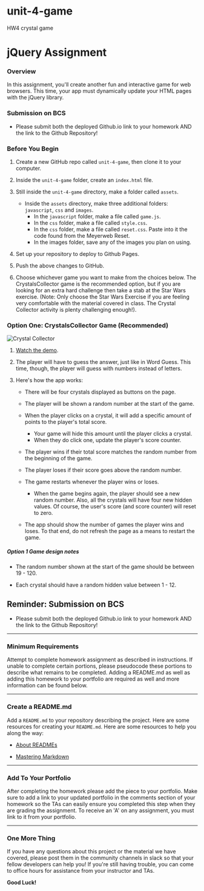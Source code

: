 # unit-4-game

HW4 crystal game

# jQuery Assignment

### Overview

In this assignment, you'll create another fun and interactive game for web browsers. This time, your app must dynamically update your HTML pages with the jQuery library.

### Submission on BCS

- Please submit both the deployed Github.io link to your homework AND the link to the Github Repository!

### Before You Begin

1. Create a new GitHub repo called `unit-4-game`, then clone it to your computer.

2. Inside the `unit-4-game` folder, create an `index.html` file.

3. Still inside the `unit-4-game` directory, make a folder called `assets`.

   - Inside the `assets` directory, make three additional folders: `javascript`, `css` and `images`.
     - In the `javascript` folder, make a file called `game.js`.
     - In the `css` folder, make a file called `style.css`.
     - In the `css` folder, make a file called `reset.css`. Paste into it the code found from the Meyerweb Reset.
     - In the images folder, save any of the images you plan on using.

4. Set up your repository to deploy to Github Pages.

5. Push the above changes to GitHub.

6. Choose whichever game you want to make from the choices below. The CrystalsCollector game is the recommended option, but if you are looking for an extra hard challenge then take a stab at the Star Wars exercise. (Note: Only choose the Star Wars Exercise if you are feeling very comfortable with the material covered in class. The Crystal Collector activity is plenty challenging enough!).

### Option One: CrystalsCollector Game (Recommended)

![Crystal Collector](Images/1-CrystalCollector.jpg)

1. [Watch the demo](https://youtu.be/yNI0l2FMeCk).

2. The player will have to guess the answer, just like in Word Guess. This time, though, the player will guess with numbers instead of letters.

3. Here's how the app works:

   - There will be four crystals displayed as buttons on the page.

   - The player will be shown a random number at the start of the game.

   - When the player clicks on a crystal, it will add a specific amount of points to the player's total score.

     - Your game will hide this amount until the player clicks a crystal.
     - When they do click one, update the player's score counter.

   - The player wins if their total score matches the random number from the beginning of the game.

   - The player loses if their score goes above the random number.

   - The game restarts whenever the player wins or loses.

     - When the game begins again, the player should see a new random number. Also, all the crystals will have four new hidden values. Of course, the user's score (and score counter) will reset to zero.

   - The app should show the number of games the player wins and loses. To that end, do not refresh the page as a means to restart the game.

##### Option 1 Game design notes

- The random number shown at the start of the game should be between 19 - 120.

- Each crystal should have a random hidden value between 1 - 12.

## Reminder: Submission on BCS

- Please submit both the deployed Github.io link to your homework AND the link to the Github Repository!

---

### Minimum Requirements

Attempt to complete homework assignment as described in instructions. If unable to complete certain portions, please pseudocode these portions to describe what remains to be completed. Adding a README.md as well as adding this homework to your portfolio are required as well and more information can be found below.

---

### Create a README.md

Add a `README.md` to your repository describing the project. Here are some resources for creating your `README.md`. Here are some resources to help you along the way:

- [About READMEs](https://help.github.com/articles/about-readmes/)

- [Mastering Markdown](https://guides.github.com/features/mastering-markdown/)

---

### Add To Your Portfolio

After completing the homework please add the piece to your portfolio. Make sure to add a link to your updated portfolio in the comments section of your homework so the TAs can easily ensure you completed this step when they are grading the assignment. To receive an 'A' on any assignment, you must link to it from your portfolio.

---

### One More Thing

If you have any questions about this project or the material we have covered, please post them in the community channels in slack so that your fellow developers can help you! If you're still having trouble, you can come to office hours for assistance from your instructor and TAs.

**Good Luck!**
